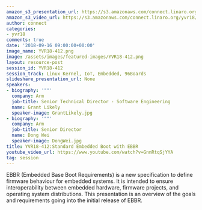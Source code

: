 ```yaml
---
amazon_s3_presentation_url: https://s3.amazonaws.com/connect.linaro.org/yvr18/presentations/yvr18-412.pdf
amazon_s3_video_url: https://s3.amazonaws.com/connect.linaro.org/yvr18/videos/yvr18-412.mp4
author: connect
categories:
- yvr18
comments: true
date: '2018-09-16 09:00:00+00:00'
image_name: YVR18-412.png
image: /assets/images/featured-images/YVR18-412.png
layout: resource-post
session_id: YVR18-412
session_track: Linux Kernel, IoT, Embedded, 96Boards
slideshare_presentation_url: None
speakers:
- biography: '""'
  company: Arm
  job-title: Senior Technical Director - Software Engineering
  name: Grant Likely
  speaker-image: GrantLikely.jpg
- biography: '""'
  company: Arm
  job-title: Senior Director
  name: Dong Wei
  speaker-image: DongWei.jpg
title: YVR18-412:Standard Embedded Boot with EBBR
youtube_video_url: https://www.youtube.com/watch?v=GnnRtqSjYYA
tag: session
---
```


EBBR (Embedded Base Boot Requirements) is a new specification to define firmware behaviour for embedded systems. It is intended to ensure interoperability between embedded hardware, firmware projects, and operating system distributions.  This presentation is an overview of the
goals and requirements going into the initial release of EBBR.
